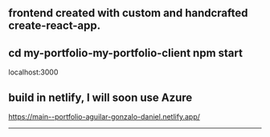 ## frontend created with custom and handcrafted create-react-app.

## cd my-portfolio-my-portfolio-client npm start

localhost:3000

## build in netlify, I will soon use Azure

https://main--portfolio-aguilar-gonzalo-daniel.netlify.app/

-------------------
